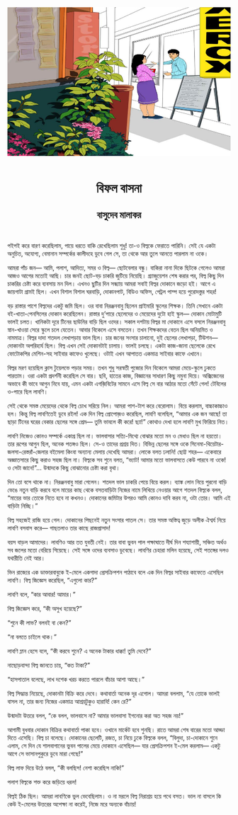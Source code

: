 <div align=center> <img src="../../metadata/images/rabibasariya/বিফল-বাসনা-বাসুদেব-মালাকর.jpg" align="center"></div><br><h1 align=center>বিফল বাসনা</h1>
<h2 align=center>বাসুদেব মালাকর</h2><br>

পইপই করে বারণ করেছিলাম, পায়ে ধরতে বাকি রেখেছিলাম শুধু! তা-ও বিল্বকে ফেরাতে পারিনি। সেই যে একটা অনুচিত, অযোগ্য, বেমানান সম্পর্কের কালীদহে ডুবে গেল সে, তা থেকে আর তুলে আনতে পারলাম না ওকে।

আমরা পাঁচ জন— আমি, পলাশ, আদিত্য, সমর ও বিল্ব— ছোটবেলার বন্ধু। বাকিরা নানা দিকে ছিটকে গেলেও আমরা আজও আগের মতোই আছি। চার জনই ছোট-বড় চাকরি জুটিয়ে নিয়েছি। গ্র্যাজুয়েশন শেষ করার পর, বিল্ব কিছু দিন চাকরির চেষ্টা করে ব্যবসায় মন দিল। এখনও ছুটির দিন সন্ধ্যায় আমরা সবাই বিল্বর দোকানে জড়ো হই। আগে এ জায়গাটা গ্রামই ছিল। এখন বিশাল বিশাল ঘরবাড়ি, দোকানপাট, বিডিও অফিস, পেট্রল পাম্প হয়ে পুরোদস্তুর শহর!

বড় রাস্তার পাশে বিল্বদের একটু জমি ছিল। ওর বাবা নিরঞ্জনবাবু ছিলেন প্রাইমারি স্কুলের শিক্ষক। তিনি সেখানে একটা বই-খাতা-পেনসিলের দোকান করেছিলেন। রাস্তার দু’পারে ছেলেদের ও মেয়েদের দুটো হাই স্কুল— দোকান মোটামুটি ভালই চলত। খানিকটা দূরে টিনের ছাউনির বাড়ি ছিল ওদের। সকাল দশটায় বিল্বর মা দোকানে এসে বসলে নিরঞ্জনবাবু স্নান-খাওয়া সেরে স্কুলে চলে যেতেন। আবার বিকেলে এসে বসতেন। তখন শিক্ষকদের বেতন ছিল অনিয়মিত ও নামমাত্র। বিল্বর দাদা শতদল লেখাপড়ায় ভাল ছিল। চার জনের সংসার চালানো, দুই ছেলের লেখাপড়া, টিউশন— দোকানটা অপরিহার্য ছিল। বিল্ব এখন সেই দোকানটাই চালায়। ভালই চলছে। একটা কাজ-জানা ছেলেকে রেখে ফোটোকপির মেশিন-সহ সাইবার কাফেও খুলেছে। ওটাই এখন আপাতত একমাত্র সাইবার কাফে এখানে।

বিল্বর মরণ হয়েছিল ক্লাস টুয়েলভে পড়ার সময়। তখন শুধু সরস্বতী পুজোর দিন বিকেলে আমরা মেয়ে-স্কুলে ঢুকতে পারতাম। ওরা একটা প্রদর্শনী করেছিল সে বার। ছবি, হাতের কাজ, বিজ্ঞানের সাধারণ কিছু নমুনা দিয়ে। অক্সিজেনের অভাবে কী ভাবে আগুন নিবে যায়, এমন একটা এগজ়িবিটের সামনে এসে বিল্ব সে বার আঠার মতো সেঁটে গেল! টেবিলের ও-পারে ছিল লাবণি।

সেই থেকে সমস্ত মেয়েদের থেকে বিল্ব চোখ সরিয়ে নিল। আমরা পাশ-টাশ করে বেরোলাম। বিয়ে করলাম, বাচ্চাকাচ্চাও হল। কিন্তু বিল্ব লাবণিতেই ডুবে রইল! এক দিন বিল্ব প্রোপোজ়ও করেছিল, লাবণি বলেছিল, “আমার এক জন আছে! তা ছাড়া টিনের ঘরের বেকার ছেলের সঙ্গে প্রেম— তুমি ভাবলে কী করে! ছ্যা!” কোথাও দেখা হলে লাবণি মুখ ফিরিয়ে নিত।

লাবণি নিজেও কোনও সম্পর্কে একাগ্র ছিল না। ভালবাসার সত্যি-মিথ্যে বোঝার মতো মন ও মেধাও ছিল না হয়তো। তার রূপের আগুন ছিল, অনেক পতঙ্গও ছিল। সে-ও তাদের প্রশ্রয় দিত। বিভিন্ন ছেলের সঙ্গে ওকে সিনেমা-থিয়েটার-জলসা-রেস্তরাঁ-জেলার বইমেলা কিংবা অন্যান্য মেলায় দেখেছি আমরা। লোকে বলত ঢলানি! ছোট্ট শহর— একেবারে অজ্ঞাতসারে কিছু করাও সহজ ছিল না। বিল্বকে সব শুনে বলত, “ভ্যাট! আমার মতো ভালবাসতে কেউ পারবে না ওকে! ও সেটা জানে!”... উন্মাদকে কিছু বোঝানোর চেষ্টা করা বৃথা।

দিন তো বসে থাকে না। নিরঞ্জনবাবু মারা গেলেন। শতদল ভাল চাকরি পেয়ে বিয়ে করল। ব্যাঙ্ক লোন নিয়ে পুরনো বাড়ি ভেঙে নতুন বাড়ি করবে বলে মায়ের কাছ থেকে বসতবাড়িটা নিজের নামে লিখিয়ে নেওয়ার আগে শতদল বিল্বকে বলল, “মায়ের ভার তোকে নিতে হবে না কখনও। দোকানের জমিটার উপরও আমি কোনও দাবি করব না, ওটা তোর। আমি এই বাড়িটা নিচ্ছি।”

বিল্ব সহজেই রাজি হয়ে গেল। দোকানের পিছনেই নতুন সংসার পাতল সে। তার সমস্ত অস্তিত্ব জুড়ে অলীক ঐশ্বর্য নিয়ে লাবণি বসবাস করে— গাছতলাও তার কাছে রাজপ্রাসাদ!

বয়স বাড়ল আমাদের। লাবণিও আর তত যুবতী নেই। তার বাবা ভুবন পাল পক্ষাঘাতে দীর্ঘ দিন শয্যাশায়ী, সঞ্চিত অর্থও সব জলের মতো বেরিয়ে গিয়েছে। সেই সঙ্গে ওদের ব্যবসাও ডুবেছে। লাবণির চেহারা মলিন হয়েছে, সেই পতঙ্গের দলও যথারীতি নেই আর।

ভিন রাজ্যের এক ডাক্তারবাবুকে ই-মেলে একগাদা প্রেসক্রিপশন পাঠাবে বলে এক দিন বিল্বর সাইবার কাফেতে এসেছিল লাবণি। বিল্ব জিজ্ঞেস করেছিল, “এগুলো কার?”

লাবণি বলে, “কার আবার! আমার।”

বিল্ব জিজ্ঞেস করে, “কী অসুখ হয়েছে?”

“শুনে কী লাভ? বলবই বা কেন?”

“না বলতে চাইলে থাক।”

লাবণি ম্লান হেসে বলে, “কী করবে শুনে? এ অনেক টাকার ধাক্কা! তুমি দেবে?”

নাছোড়বান্দা বিল্ব জানতে চায়, “কত টাকা?”

“হাসপাতাল বলেছে, লাখ দশেক খরচ করতে পারলে বাঁচার আশা আছে।”

বিল্ব সিদ্ধান্ত নিয়েছে, দোকানটা বিক্রি করে দেবে। কথাবার্তা অনেক দূর এগোল। আমরা বললাম, “যে তোকে ভালই বাসল না, তার জন্য নিজের একমাত্র আশ্রয়টুকুও হারাবি! কেন রে?”

উন্মাদটা উত্তরে বলল, “কে বলল, ভালবাসে না? আমার ভালবাসা ইগনোর করা অত সহজ নয়!”

আগামী বুধবার দোকান বিক্রির কথাবার্তা পাকা হবে। ওখানে মার্কেট হবে শুনছি। রাতে আমরা শেষ বারের মতো আড্ডা দিতে এসেছি। বিল্ব চা বলেছে। দোকানের ছেলেটি, রজত, চা নিয়ে ঢুকে বিল্বকে বলল, “বিলুদা, চা-দোকানে শুনে এলাম, সে দিন যে শালবাগানের ভুবন পালের মেয়ে দোকানে এসেছিল— যার প্রেসক্রিপশন ই-মেল করলাম— একটু আগে সে ভাসানপুকুরে ডুবে মারা গেছে!”

বিল্ব লাফ দিয়ে উঠে বলল, “কী বলছিস! নেশা করেছিস নাকি!”

পলাশ বিল্বকে শক্ত করে জড়িয়ে ধরল!

বিল্বই ঠিক ছিল। আমরা লাবণিকে ভুল ভেবেছিলাম। ও না মরলে বিল্ব নিরাশ্রয় হয়ে পথে বসত। ভাল না বাসলে কি কেউ ই-মেলের উত্তরের অপেক্ষা না করেই, নিজে মরে অন্যকে বাঁচায়!

